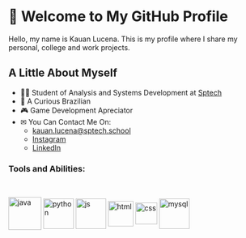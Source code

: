 # 👋 Welcome to My GitHub Profile
Hello, my name is Kauan Lucena. This is my profile where I share my personal, college and work projects.
## A Little About Myself
- 👨‍💻 Student of Analysis and Systems Development at [Sptech](https://www.sptech.school/)
- 🔰 A Curious Brazilian
- 🎮 Game Development Apreciator
- ✉ You Can Contact Me On:
  -  kauan.lucena@sptech.school <br>
  - [Instagram](https://www.instagram.com/kaefieli/)
  - [LinkedIn](https://www.linkedin.com/in/kauan-lucena-714237292)

### Tools and Abilities:
##
<div style="display: inline_block"><br>
<img align="center" alt="java" width=65 height=65 src="https://cdn.icon-icons.com/icons2/2415/PNG/512/java_original_wordmark_logo_icon_146459.png"/>
<img align="center" alt="python" width=60 heigth=60 src="https://cdn-icons-png.flaticon.com/512/5968/5968286.png"/>
<img align="center" alt="js" width=60 heigth=60 src="https://icons.veryicon.com/png/o/business/vscode-program-item-icon/javascript-3.png"/>
<img align="center" alt="html" width=50 heigth=60 src="https://cdn-icons-png.flaticon.com/512/732/732212.png"/>
<img align="center" alt="css" width=43 heigth=60 src="https://static-00.iconduck.com/assets.00/file-type-css-icon-1806x2048-r5fwjl3p.png"/>
<img align="center" alt="mysql" width=60 heigth=60 src="https://cdn.icon-icons.com/icons2/1381/PNG/512/mysqlworkbench_93532.png"/>
</div>
